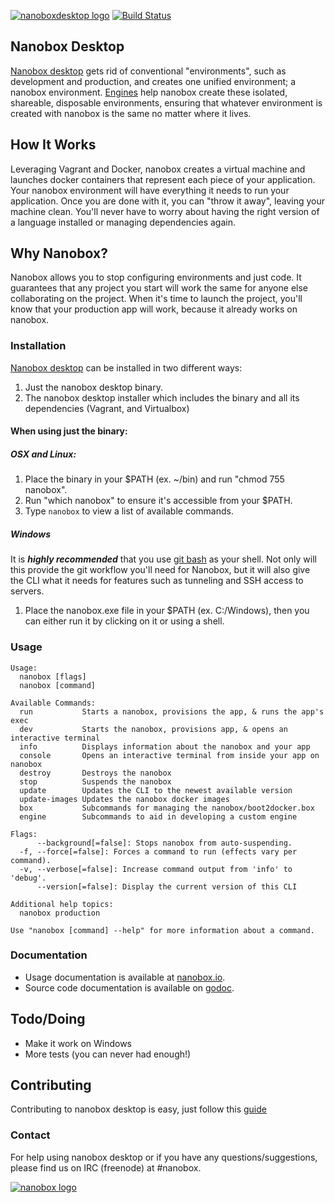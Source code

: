 [![nanoboxdesktop logo](http://nano-assets.gopagoda.io/readme-headers/nanoboxdesktop.png)](http://nanobox.io/open-source#nanoboxdesktop)
[![Build Status](https://travis-ci.org/nanopack/nanobox.svg)](https://travis-ci.org/nanopack/nanobox)

## Nanobox Desktop

[Nanobox desktop](https://desktop.nanobox.io/) gets rid of conventional "environments", such as development and production, and creates one unified environment; a nanobox environment. [Engines](https://docs.nanobox.io/engines/) help nanobox create these isolated, shareable, disposable environments, ensuring that whatever environment is created with nanobox is the same no matter where it lives.


## How It Works

Leveraging Vagrant and Docker, nanobox creates a virtual machine and launches docker containers that represent each piece of your application. Your nanobox environment will have everything it needs to run your application. Once you are done with it, you can "throw it away", leaving your machine clean. You'll never have to worry about having the right version of a language installed or managing dependencies again.


## Why Nanobox?

Nanobox allows you to stop configuring environments and just code. It guarantees that any project you start will work the same for anyone else collaborating on the project. When it's time to launch the project, you'll know that your production app will work, because it already works on nanobox.


### Installation

[Nanobox desktop](https://desktop.nanobox.io/downloads/) can be installed in two different ways:

1. Just the nanobox desktop binary.
2. The nanobox desktop installer which includes the binary and all its dependencies (Vagrant, and Virtualbox)


#### When using just the binary:

##### OSX and Linux:

1. Place the binary in your $PATH (ex. ~/bin) and run "chmod 755 nanobox".
3. Run "which nanobox" to ensure it's accessible from your $PATH.
2. Type `nanobox` to view a list of available commands.


##### Windows

It is _**highly recommended**_ that you use [git bash](http://git-scm.com/downloads) as your shell. Not only will this provide the git workflow you'll need for Nanobox, but it will also give the CLI what it needs for features such as tunneling and SSH access to servers.

1. Place the nanobox.exe file in your $PATH (ex. C:/Windows), then you can either run it by clicking on it or using a shell.


### Usage
```
Usage:
  nanobox [flags]
  nanobox [command]

Available Commands:
  run           Starts a nanobox, provisions the app, & runs the app's exec
  dev           Starts the nanobox, provisions app, & opens an interactive terminal
  info          Displays information about the nanobox and your app
  console       Opens an interactive terminal from inside your app on nanobox
  destroy       Destroys the nanobox
  stop          Suspends the nanobox
  update        Updates the CLI to the newest available version
  update-images Updates the nanobox docker images
  box           Subcommands for managing the nanobox/boot2docker.box
  engine        Subcommands to aid in developing a custom engine

Flags:
      --background[=false]: Stops nanobox from auto-suspending.
  -f, --force[=false]: Forces a command to run (effects vary per command).
  -v, --verbose[=false]: Increase command output from 'info' to 'debug'.
      --version[=false]: Display the current version of this CLI

Additional help topics:
  nanobox production

Use "nanobox [command] --help" for more information about a command.
```

### Documentation

- Usage documentation is available at [nanobox.io](https://docs.nanobox.io/cli/).
- Source code documentation is available on [godoc](http://godoc.org/github.com/nanobox-io/nanobox).


## Todo/Doing
- Make it work on Windows
- More tests (you can never had enough!)


## Contributing
Contributing to nanobox desktop is easy, just follow this [guide](https://docs.nanobox.io/contributing/)


### Contact

For help using nanobox desktop or if you have any questions/suggestions, please find us on IRC (freenode) at #nanobox.

[![nanobox logo](http://nano-assets.gopagoda.io/open-src/nanobox-open-src.png)](http://nanobox.io/open-source)
